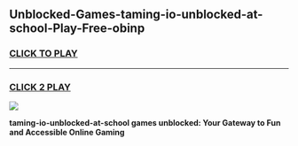 
## Unblocked-Games-taming-io-unblocked-at-school-Play-Free-obinp
<h3>
<a href="https://premium76.site?title=taming-io-unblocked-at-school&ref=12A">CLICK TO PLAY</a></h3>
<hr>

<h3>
<a href="https://premium76.site?title=taming-io-unblocked-at-school&ref=12A">CLICK 2 PLAY</a>
  
</h3>

<a href="https://premium76.site?title=taming-io-unblocked-at-school&ref=12A"><img src="https://clearcache.store/games.png"></a>


**taming-io-unblocked-at-school games unblocked: Your Gateway to Fun and Accessible Online Gaming**
